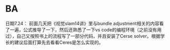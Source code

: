 # BA
日期7.24：
前面几天把《视觉slam14讲》里与bundle adjustment相关的内容看了一遍，公式推导了一下，然后还熟悉了一下vs code的编程环境（之前没有用过），自己又按照书上的流程写了一部分代码，并且安装了Cerse solver。根据学长的建议后面打算先去看看Ceres是怎么实现的。
